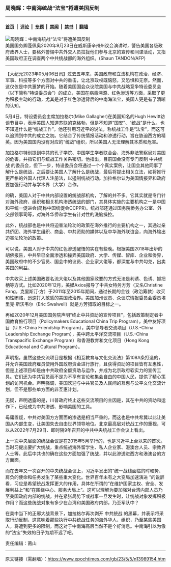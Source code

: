 ### 周晓辉：中南海统战“法宝”将遭美国反制

---

#### [首页](../../../..?n13989154) &nbsp;|&nbsp; [评论](../../../../../epoch-comment?n13989154) &nbsp;|&nbsp; [专题](../../../../../epoch-special?n13989154) &nbsp;|&nbsp; [禁闻](../../../../../epoch-news?n13989154) &nbsp;|&nbsp; [禁书](../../../../../books?n13989154) &nbsp;|&nbsp; [翻墙](https://github.com/gfw-breaker/nogfw/blob/master/README.md?n13989154)


<div><img alt="周晓辉：中南海统战“法宝”将遭美国反制" class="attachment-djy_600_400 size-djy_600_400 wp-post-image" src="https://i.epochtimes.com/assets/uploads/2020/09/000_8QK6EU-600x400.jpg"/>
<div class="caption">
 美国国务卿蓬佩奥2020年9月23日在威斯康辛州州议会演讲时，警告美国各级政府政界人士，要格外警惕中共外交人员拉拢他们参与北京的宣传和间谍活动，又指美国政府正在调查两个中共统战部的海外组织。(Shaun TANDON/AFP)
</div></div><hr/><div class="post_content" id="artbody" itemprop="articleBody">
 <!-- article content begin -->
 <p>
  【大纪元2023年05月06日讯】过去五年来，美国政府和立法机构在政治、经济、军事、科技等多个方面对中共的重击，让北京政权既恼怒，又恐惧和无奈。然而，这仅仅是中共噩梦的开始。随着美国国会众议院美国与中共战略竞争特设委员会（以下简称“特设委员会”）的成立，美国在病毒溯源、红色渗透等方面，采取了更为积极主动的行动，尤其是对于红色渗透背后的中南海法宝，美国人更是有了清晰的认知。
 </p>
 <p>
  5月4日，特设委员会主席加拉格尔(Mike Gallagher)在美国知名的Hugh Hewitt访谈节目中，表示美国人知道苏联的克格勃，但是不知道“国安”、“统战”是什么，也不知道什么是“统战工作”。他还引用习近平的说法，称统战工作是“法宝”，而这可以追溯到中共的成立之初。它结合了传统情报活动和渗透行动，旨在胁迫西方的精英。因为美国国内没有对应的“统战”组织，所以美国人无法理解其本质和危害。
 </p>
 <p>
  加拉格尔特别提到中共的孔子学院、中国学生学者联合会、海外非法警察局对美国的危害，并指它们与统战工作关系密切。他指出，目前国会没有专门反制
  <ok href="https://www.epochtimes.com/gb/tag/%E4%B8%AD%E5%85%B1%E7%BB%9F%E6%88%98.html">
   中共统战
  </ok>
  的委员会，但下一步，特设委员会将通过一个个真实案例，让国会其他同事了解什么是统战，之后要让美国人了解什么是统战，最后将提出相关立法，如将推行更严格的外国人代理人注册法，以遏制统战行动。加拉格尔认为美国情报界和政府要加强行动并与学术界（大学）合作。
 </p>
 <p>
  的确，美国人对于中共内部设置的统战部机构，了解的并不多。它其实就是专门针对海外政府、组织和相关机构渗透统战的部门，其具体实施的主要机构之一是中国和平统一促进会(简称中国统促会CCPPR)。统战部还通过国务院侨务办公室、外交部领事司等，对海外华侨和学生有针对性的洗脑操控。
 </p>
 <p>
  此外，统战部也是中共将迫害法轮功的政策在海外推行的主要机构之一，其通过亲共侨团、海外学生组织、商会、中共资助的媒体以及中华海外联谊会，向海外输出迫害法轮功的政策。
 </p>
 <p>
  可以说，美国人对于中共的红色渗透醒悟的实在有些晚。根据美国2018年出炉的胡佛报告，中共早已全面渗透和操弄美国政府、大学、传媒、智库、企业和侨界，美国政府中的不少官员、国会中的议员、企业家大佬等，都深度与中共勾兑，出卖美国的利益。
 </p>
 <p>
  中共收买上述美国政要名流大佬以及其他国家政要的方式无法是利诱、色诱、抓把柄等方式。比如2020年12月，美媒Axios报导了中共女特务方芳（又名Christine Fang，克里斯汀‧方）于2011年至2015年期间，通过长期的金钱（政治筹款）收买和性贿赂，迅速打入敏感的美国政治界。美国加州议员、众议院情报委员会委员埃里克‧斯沃韦尔（Eric Swalwell）就是方芳猎取的目标之一。
 </p>
 <p>
  再如2020年12月美国国务院声明“终止中共资助的宣传项目”，包括政策制定者中国教育旅行项目（Policymakers Educational China Trip Program），美中友好项目（U.S.-China Friendship Program），美中领导者交流项目（U.S.-China Leadership Exchange Program），美中跨太平洋交流项目（U.S.-China Transpacific Exchange Program）和香港教育和文化项目（Hong Kong Educational and Cultural Program）。
 </p>
 <p>
  声明指，虽然这些交流项目是根据《相互教育与文化交流法》第108A条打造的，并允许美国政府雇员使用外国政府资金进行旅行，且获得资助的项目皆有互惠性，但是上述项目却是由中共政府全额资助与运作，并成为北京政府软实力的宣传工具。它们还为中共官员而不是为不享有言论和集会自由的中国人民，提供了精心策划的访问机会。声明强调，美国欢迎与中共官员及人民间的互惠与公平文化交流计划，但不是那些单方面的非互惠计划。
 </p>
 <p>
  无疑，声明透露的是，川普政府终止这些交流项目的主因是，其在中共的资助和运作下，已经成为中共渗透、影响美国的工具。
 </p>
 <p>
  毋庸置疑，中共对美国方方面面的渗透是相当严重的，而这也是中共希冀以此让美国从内部生变，让美国失去自由世界领导地位。北京最高层对统战工作的重视，可以从2022年7月29日、即时隔9年召开的中共中央统战工作会议上看出。
 </p>
 <p>
  上一次中央层面的统战会议是在2015年5月举行的，也是习近平上台以来的首次。当时习提出要扩大统战，重点统战海外留学生、私人企业家、港澳台人员、宗教界人士等。此后中共也的确在这些方面加强了统战，并以此渗透进西方和港澳台的方方面面。
 </p>
 <p>
  而在去年又一次召开的中央统战会议上，习近平发出的“统一战线面临的时和势、肩负的使命和任务发生了某些重大变化。世界百年未有之大变局加速演进 ”的说辞看，习应是希望统战发挥更大的作用，具体在所谓的“在维护国家主权、安全、发展利益上”和“在围绕中心、服务大局上”。这可以理解为要加强对台湾内部人员乃至美国政府内部的统战，并在紧张局势下或战事一旦发生时，让统战对象发挥积极作用？而这些统战对象有多少在台湾和美国政府内部，乃至军队中？
 </p>
 <p>
  在美中当下的正邪大战背景下，加拉格尔再次剥开
  <ok href="https://www.epochtimes.com/gb/tag/%E4%B8%AD%E5%85%B1%E7%BB%9F%E6%88%98.html">
   中共统战
  </ok>
  的黑幕，并表示将采取行动反制，这意味着那些执行中共统战任务的海外华人、组织，乃至某些美国人，将遭到更多的限制，而这对于中南海高层当然不是个好消息。中南海引以为傲的“法宝”失效的日子为期不远了吧。
 </p>
 <p>
  责任编辑：莆山
 </p>
 <!-- article content end -->
 <div id="below_article_ad">
 </div>
</div>


---

原文链接（需翻墙）：https://www.epochtimes.com/gb/23/5/5/n13989154.htm